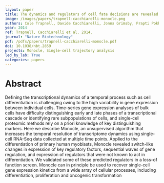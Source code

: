 ```yaml
---
layout: paper
title: The dynamics and regulators of cell fate decisions are revealed by pseudotemporal ordering of single cells
image: /images/papers/trapnell-cacchiarelli-monocle.png
authors: Cole Trapnell, Davide Cacchiarelli, Jonna Grimsby, Prapti Pokharel, Shuqiang Li, Michael Morse, Niall J. Lennon, Kenneth J. Livak, Tarjei S. Mikkelsen, John L. Rinn.
year: 2014
ref: Trapnell, Cacchiarelli et al. 2014.
journal: "Nature Biotechnology"
pdf: /pdfs/papers/trapnell-cacchiarelli-monocle.pdf
doi: 10.1038/nbt.2859
projects: Monocle, Single-cell trajectory analysis
led_by_lab: True
categories: papers
---
```


# Abstract

Defining the transcriptional dynamics of a temporal process such as cell differentiation is challenging owing to the high variability in gene expression between
individual cells. Time-series gene expression analyses of bulk cells have difficulty distinguishing early and late phases of a transcriptional cascade or
identifying rare subpopulations of cells, and single-cell proteomic methods rely on a priori knowledge of key distinguishing markers. Here we describe Monocle,
an unsupervised algorithm that increases the temporal resolution of transcriptome dynamics using single-cell RNA-Seq data collected at multiple time points.
Applied to the differentiation of primary human myoblasts, Monocle revealed switch-like changes in expression of key regulatory factors, sequential waves of
gene regulation, and expression of regulators that were not known to act in differentiation. We validated some of these predicted regulators in a loss-of
function screen. Monocle can in principle be used to recover single-cell gene expression kinetics from a wide array of cellular processes, including
differentiation, proliferation and oncogenic transformation
